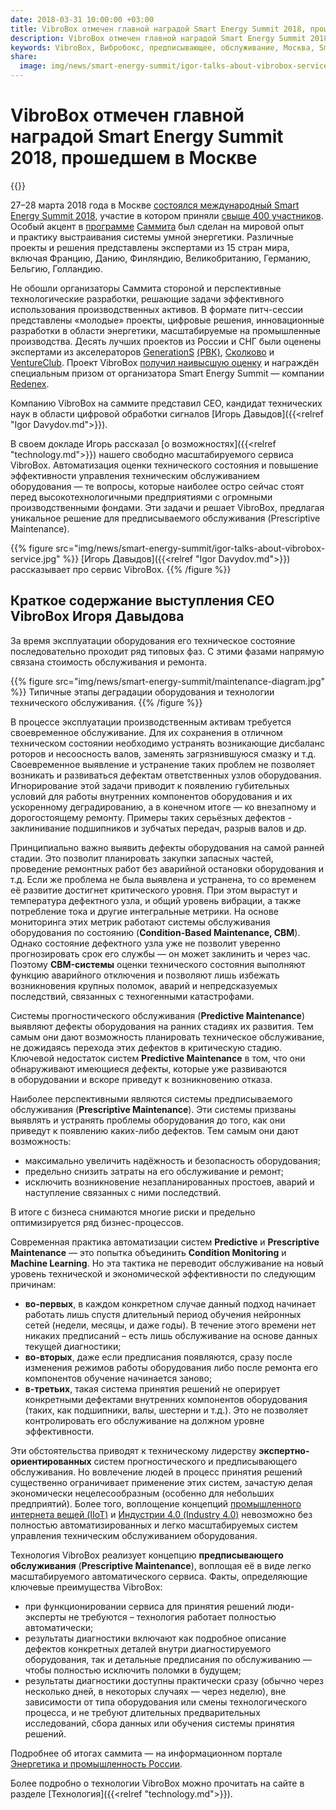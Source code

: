```yaml
---
date: 2018-03-31 10:00:00 +03:00
title: VibroBox отмечен главной наградой Smart Energy Summit 2018, прошедшем в Москве
description: VibroBox отмечен главной наградой Smart Energy Summit 2018, прошедшем в Москве
keywords: VibroBox, Вибробокс, предписывающее, обслуживание, Москва, Smart Energy, Summit, 2018, перспективный, технологии, умная, энергия, технологический, разработка, сервис, prescriptive, maintenance, экспертно-ориентированный, система
share:
  image: img/news/smart-energy-summit/igor-talks-about-vibrobox-service.jpg
---
```

# VibroBox отмечен главной наградой Smart Energy Summit 2018, прошедшем в Москве

{{<date>}}

27–28 марта 2018 года в Москве [состоялся международный Smart Energy Summit 2018](http://smartenergysummit.ru/novosti/smart-energy-summit-2018-sostoyalsya!-podvedem-itogi), участие в котором приняли [свыше 400 участников](http://smartenergysummit.ru/#par). Особый акцент в [программе](http://smartenergysummit.ru/#pr1) [Саммита](http://smartenergysummit.ru/#pr1) был сделан на мировой опыт и практику выстраивания системы умной энергетики. Различные проекты и решения представлены экспертами из 15 стран мира, включая Францию, Данию, Финляндию, Великобританию, Германию, Бельгию, Голландию.

Не обошли организаторы Саммита стороной и перспективные технологические разработки, решающие задачи эффективного использования производственных активов. В формате питч-сессии представлены «молодые» проекты, цифровые решения, инновационные разработки в области энергетики, масштабируемые на промышленные производства. Десять лучших проектов из России и СНГ были оценены экспертами из акселераторов [GenerationS](http://generation-startup.ru/) [(РВК)](http://generation-startup.ru/), [Сколково](http://sk.ru/) и [VentureClub](https://ventureclub.co/). Проект VibroBox [получил наивысшую оценку](https://www.eprussia.ru/news/base/2018/2419430.htm) и награждён специальным призом от организатора Smart Energy Summit — компании [Redenex](http://www.redenex.com/).

Компанию VibroBox на саммите представил CEO, кандидат технических наук в области цифровой обработки сигналов [Игорь Давыдов]({{<relref "Igor Davydov.md">}}).

В своем докладе Игорь рассказал [о возможностях]({{<relref "technology.md">}}) нашего свободно масштабируемого сервиса VibroBox. Автоматизация оценки технического состояния и повышение эффективности управления техническим обслуживанием оборудования — те вопросы, которые наиболее остро сейчас стоят перед высокотехнологичными предприятиями с огромными производственными фондами. Эти задачи и решает VibroBox, предлагая уникальное решение для предписываемого обслуживания (Prescriptive Maintenance).

{{% figure src="img/news/smart-energy-summit/igor-talks-about-vibrobox-service.jpg" %}}
[Игорь Давыдов]({{<relref "Igor Davydov.md">}}) рассказывает про сервис VibroBox.
{{% /figure %}}

## Краткое содержание выступления CEO VibroBox Игоря Давыдова

За время эксплуатации оборудования его техническое состояние последовательно проходит ряд типовых фаз. С этими фазами напрямую связана стоимость обслуживания и ремонта.

{{% figure src="img/news/smart-energy-summit/maintenance-diagram.jpg" %}}
Типичные этапы деградации оборудования и технологии технического обслуживания.
{{% /figure %}}

В процессе эксплуатации производственным активам требуется своевременное обслуживание. Для их сохранения в отличном техническом состоянии необходимо устранять возникающие дисбаланс роторов и несоосность валов, заменять загрязнившуюся смазку и т.д. Своевременное выявление и устранение таких проблем не позволяет возникать и развиваться дефектам ответственных узлов оборудования. Игнорирование этой задачи приводит к появлению губительных условий для работы внутренних компонентов оборудования и их ускоренному деградированию, а в конечном итоге — ко внезапному и дорогостоящему ремонту. Примеры таких серьёзных дефектов \- заклинивание подшипников и зубчатых передач, разрыв валов и др.

Принципиально важно выявить дефекты оборудования на самой ранней стадии. Это позволит планировать закупки запасных частей, проведение ремонтных работ без аварийной остановки оборудования и т.д. Если же проблема не была выявлена и устранена, то со временем её развитие достигнет критического уровня. При этом вырастут и температура дефектного узла, и общий уровень вибрации, а также потребление тока и другие интегральные метрики. На основе мониторинга этих метрик работают системы обслуживания оборудования по состоянию (**Condition-Based Maintenance, CBM**). Однако состояние дефектного узла уже не позволит уверенно прогнозировать срок его службы — он может заклинить и через час. Поэтому **CBM-системы** оценки технического состояния выполняют функцию аварийного отключения и позволяют лишь избежать возникновения крупных поломок, аварий и непредсказуемых последствий, связанных с техногенными катастрофами.

Системы прогностического обслуживания (**Predictive Maintenance**) выявляют дефекты оборудования на ранних стадиях их развития. Тем самым они дают возможность планировать техническое обслуживание, не дожидаясь перехода этих дефектов в критическую стадию. Ключевой недостаток систем **Predictive Maintenance** в том, что они обнаруживают имеющиеся дефекты, которые уже развиваются в оборудовании и вскоре приведут к возникновению отказа.

Наиболее перспективными являются системы предписываемого обслуживания (**Prescriptive Maintenance**). Эти системы призваны выявлять и устранять проблемы оборудования до того, как они приведут к появлению каких-либо дефектов. Тем самым они дают возможность:

* максимально увеличить надёжность и безопасность оборудования;
* предельно снизить затраты на его обслуживание и ремонт;
* исключить возникновение незапланированных простоев, аварий и наступление связанных с ними последствий.

В итоге с бизнеса снимаются многие риски и предельно оптимизируется ряд бизнес-процессов.

Современная практика автоматизации систем **Predictive** и **Prescriptive Maintenance** — это попытка объединить **Condition Monitoring** и **Machine Learning**. Но эта тактика не переводит обслуживание на новый уровень технической и экономической эффективности по следующим причинам:

* **во-первых**, в каждом конкретном случае данный подход начинает работать лишь спустя длительный период обучения нейронных сетей (недели, месяцы, и даже годы). В течение этого времени нет никаких предписаний – есть лишь обслуживание на основе данных текущей диагностики;
* **во-вторых**, даже если предписания появляются, сразу после изменения режимов работы оборудования либо после ремонта его компонентов обучение начинается заново;
* **в-третьих**, такая система принятия решений не оперирует конкретными дефектами внутренних компонентов оборудования (таких, как подшипники, валы, шестерни и т.д.). Это не позволяет контролировать его обслуживание на должном уровне эффективности.

Эти обстоятельства приводят к техническому лидерству **экспертно-ориентированных** систем прогностического и предписывающего обслуживания. Но вовлечение людей в процесс принятия решений существенно ограничивает применение этих систем, зачастую делая экономически нецелесообразным (особенно для небольших предприятий). Более того, воплощение концепций [промышленного интернета вещей (IIoT)](https://www.iiconsortium.org/pdf/IIC_Vocab_Technical_Report_2.0.pdf) и [Индустрии 4.0 (Industry 4.0)](https://www.plattform-i40.de/I40/Navigation/EN/Industrie40/WhatIsIndustrie40/what-is-industrie40.html) невозможно без полностью автоматизированных и легко масштабируемых систем управления техническим обслуживанием оборудования.

Технология VibroBox реализует концепцию **предписывающего обслуживания** (**Prescriptive Maintenance**), воплощая её в виде легко масштабируемого автоматического сервиса. Факты, определяющие ключевые преимущества VibroBox:

* при функционировании сервиса для принятия решений люди-эксперты не требуются – технология работает полностью автоматически;
* результаты диагностики включают как подробное описание дефектов конкретных деталей внутри диагностируемого оборудования, так и детальные предписания по обслуживанию — чтобы полностью исключить поломки в будущем;
* результаты диагностики доступны практически сразу (обычно через несколько дней, в некоторых случаях — через неделю), вне зависимости от типа оборудования или смены технологического процесса, и не требуют длительных предварительных исследований, сбора данных или обучения системы принятия решений.

Подробнее об итогах саммита — на информационном портале [Энергетика и промышленность России](https://www.eprussia.ru/news/base/2018/2419430.htm).

Более подробно о технологии VibroBox можно прочитать на сайте в разделе [Технология]({{<relref "technology.md">}}).

